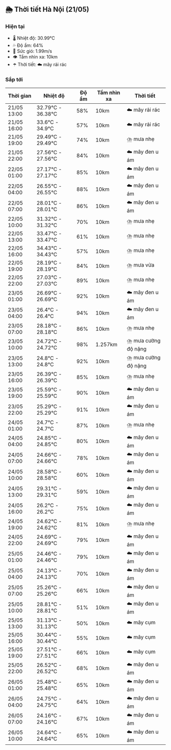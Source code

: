 ## 🌦️ Thời tiết Hà Nội (21/05)

### Hiện tại

- 🌡️ Nhiệt độ: 30.99℃
- 💦 Độ ẩm: 64%
- 💨 Sức gió: 1.99m/s
- 👁️ Tầm nhìn xa: 10km
- ☂️ Thời tiết: ☁️ mây rải rác

### Sắp tới

| Thời gian | Nhiệt độ | Độ ẩm | Tầm nhìn xa | Thời tiết |
| --- | --- | --- | --- | --- |
| 21/05 13:00 | 32.79℃ - 36.38℃ | 58% | 10km | ☁️ mây rải rác |
| 21/05 16:00 | 33.6℃ - 34.9℃ | 57% | 10km | ☁️ mây rải rác |
| 21/05 19:00 | 29.49℃ - 29.49℃ | 74% | 10km | ⛈️ mưa nhẹ |
| 21/05 22:00 | 27.56℃ - 27.56℃ | 84% | 10km | ☁️ mây đen u ám |
| 22/05 01:00 | 27.17℃ - 27.17℃ | 85% | 10km | ☁️ mây đen u ám |
| 22/05 04:00 | 26.55℃ - 26.55℃ | 88% | 10km | ☁️ mây đen u ám |
| 22/05 07:00 | 28.01℃ - 28.01℃ | 86% | 10km | ☁️ mây đen u ám |
| 22/05 10:00 | 31.32℃ - 31.32℃ | 70% | 10km | ⛈️ mưa nhẹ |
| 22/05 13:00 | 33.47℃ - 33.47℃ | 61% | 10km | ⛈️ mưa nhẹ |
| 22/05 16:00 | 34.43℃ - 34.43℃ | 57% | 10km | ⛈️ mưa nhẹ |
| 22/05 19:00 | 28.19℃ - 28.19℃ | 84% | 10km | ⛈️ mưa vừa |
| 22/05 22:00 | 27.03℃ - 27.03℃ | 89% | 10km | ⛈️ mưa nhẹ |
| 23/05 01:00 | 26.69℃ - 26.69℃ | 92% | 10km | ☁️ mây đen u ám |
| 23/05 04:00 | 26.4℃ - 26.4℃ | 94% | 10km | ☁️ mây đen u ám |
| 23/05 07:00 | 28.18℃ - 28.18℃ | 86% | 10km | ⛈️ mưa nhẹ |
| 23/05 10:00 | 24.72℃ - 24.72℃ | 98% | 1.257km | ⛈️ mưa cường độ nặng |
| 23/05 13:00 | 24.8℃ - 24.8℃ | 92% | 10km | ⛈️ mưa cường độ nặng |
| 23/05 16:00 | 26.39℃ - 26.39℃ | 85% | 10km | ⛈️ mưa nhẹ |
| 23/05 19:00 | 25.59℃ - 25.59℃ | 90% | 10km | ☁️ mây đen u ám |
| 23/05 22:00 | 25.29℃ - 25.29℃ | 91% | 10km | ☁️ mây đen u ám |
| 24/05 01:00 | 24.7℃ - 24.7℃ | 87% | 10km | ⛈️ mưa nhẹ |
| 24/05 04:00 | 24.85℃ - 24.85℃ | 80% | 10km | ☁️ mây đen u ám |
| 24/05 07:00 | 24.66℃ - 24.66℃ | 78% | 10km | ☁️ mây đen u ám |
| 24/05 10:00 | 28.58℃ - 28.58℃ | 60% | 10km | ☁️ mây đen u ám |
| 24/05 13:00 | 29.31℃ - 29.31℃ | 59% | 10km | ☁️ mây đen u ám |
| 24/05 16:00 | 26.2℃ - 26.2℃ | 75% | 10km | ☁️ mây đen u ám |
| 24/05 19:00 | 24.62℃ - 24.62℃ | 81% | 10km | ⛈️ mưa nhẹ |
| 24/05 22:00 | 24.69℃ - 24.69℃ | 79% | 10km | ☁️ mây đen u ám |
| 25/05 01:00 | 24.46℃ - 24.46℃ | 79% | 10km | ☁️ mây đen u ám |
| 25/05 04:00 | 24.13℃ - 24.13℃ | 70% | 10km | ☁️ mây đen u ám |
| 25/05 07:00 | 25.26℃ - 25.26℃ | 66% | 10km | ☁️ mây đen u ám |
| 25/05 10:00 | 28.81℃ - 28.81℃ | 51% | 10km | ☁️ mây đen u ám |
| 25/05 13:00 | 31.13℃ - 31.13℃ | 50% | 10km | ☁️ mây cụm |
| 25/05 16:00 | 30.44℃ - 30.44℃ | 55% | 10km | ☁️ mây cụm |
| 25/05 19:00 | 27.51℃ - 27.51℃ | 66% | 10km | ☁️ mây cụm |
| 25/05 22:00 | 26.52℃ - 26.52℃ | 68% | 10km | ☁️ mây đen u ám |
| 26/05 01:00 | 25.48℃ - 25.48℃ | 65% | 10km | ☁️ mây đen u ám |
| 26/05 04:00 | 24.75℃ - 24.75℃ | 64% | 10km | ☁️ mây đen u ám |
| 26/05 07:00 | 24.16℃ - 24.16℃ | 67% | 10km | ☁️ mây đen u ám |
| 26/05 10:00 | 24.64℃ - 24.64℃ | 65% | 10km | ☁️ mây đen u ám |
